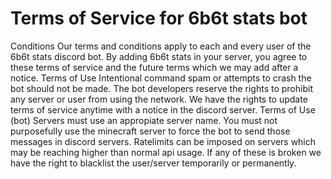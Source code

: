 # Terms of Service for 6b6t stats bot

Conditions
Our terms and conditions apply to each and every user of the 6b6t stats discord bot.
By adding 6b6t stats in your server, you agree to these terms of service and the future terms which we may add after a notice.
Terms of Use
Intentional command spam or attempts to crash the bot should not be made.
The bot developers reserve the rights to prohibit any server or user from using the network.
We have the rights to update terms of service anytime with a notice in the discord server.
Terms of Use (bot)
Servers must use an appropiate server name.
You must not purposefully use the minecraft server to force the bot to send those messages in discord servers.
Ratelimits can be imposed on servers which may be reaching higher than normal api usage.
If any of these is broken we have the right to blacklist the user/server temporarily or permanently.
